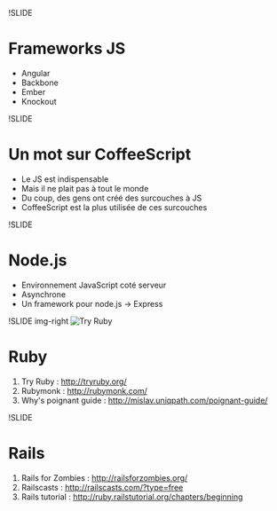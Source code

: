 !SLIDE
# Frameworks JS #

* Angular
* Backbone
* Ember
* Knockout

!SLIDE
# Un mot sur CoffeeScript #

* Le JS est indispensable
* Mais il ne plait pas à tout le monde
* Du coup, des gens ont créé des surcouches à JS
* CoffeeScript est la plus utilisée de ces surcouches

!SLIDE
# Node.js #

* Environnement JavaScript coté serveur
* Asynchrone
* Un framework pour node.js → Express

!SLIDE img-right
![Try Ruby](more/try_ruby.png)
# Ruby #

1. Try Ruby : http://tryruby.org/
2. Rubymonk : http://rubymonk.com/
3. Why's poignant guide : http://mislav.uniqpath.com/poignant-guide/

!SLIDE
# Rails #

1. Rails for Zombies : http://railsforzombies.org/
2. Railscasts : http://railscasts.com/?type=free
3. Rails tutorial : http://ruby.railstutorial.org/chapters/beginning
